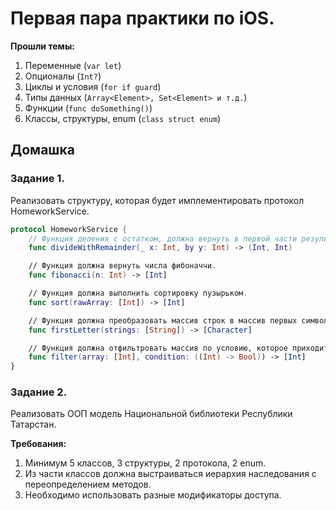 # Первая пара практики по iOS.

**Прошли темы:**

1. Переменные (`var let`)
2. Опционалы (`Int?`)
3. Циклы и условия (`for if guard`)
4. Типы данных (`Array<Element>, Set<Element> и т.д.`)
5. Функции (`func doSomething()`)
6. Классы, структуры, enum (`class struct enum`)

## Домашка

### Задание 1.
Реализовать структуру, которая будет имплементировать протокол  HomeworkService.

``` swift
protocol HomeworkService {
    // Функция деления с остатком, должна вернуть в первой части результат деления, во второй части остаток.
    func divideWithRemainder(_ x: Int, by y: Int) -> (Int, Int)

    // Функция должна вернуть числа фибоначчи.
    func fibonacci(n: Int) -> [Int]

    // Функция должна выполнить сортировку пузырьком.
    func sort(rawArray: [Int]) -> [Int]

    // Функция должна преобразовать массив строк в массив первых символов строки.
    func firstLetter(strings: [String]) -> [Character]

    // Функция должна отфильтровать массив по условию, которое приходит в параметре `condition`. (Нельзя юзать `filter` у `Array`)
    func filter(array: [Int], condition: ((Int) -> Bool)) -> [Int]
}
```

### Задание 2.
Реализовать ООП модель Национальной библиотеки Республики Татарстан. 

**Требования:**
1. Минимум 5 классов, 3 структуры, 2 протокола, 2 enum. 
2. Из части классов должна выстраиваться иерархия наследования с переопределением методов.
3. Необходимо использовать разные модификаторы доступа.
